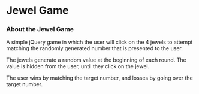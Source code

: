# Jewel Game

### About the Jewel Game

A simple jQuery game in which the user will click on the 4 jewels to attempt matching the randomly generated number that is presented to the user.

The jewels generate a random value at the beginning of each round. The value is hidden from the user, until they click on the jewel.

The user wins by matching the target number, and losses by going over the target number.
